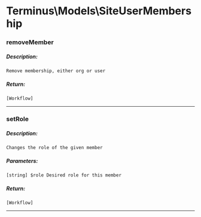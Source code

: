 # Terminus\Models\SiteUserMembership

### removeMember
##### Description:
    Remove membership, either org or user

##### Return:
    [Workflow]

---

### setRole
##### Description:
    Changes the role of the given member

##### Parameters:
    [string] $role Desired role for this member

##### Return:
    [Workflow]

---

